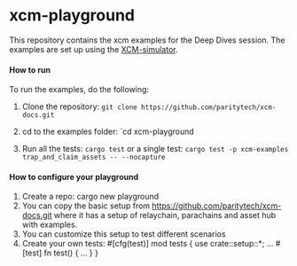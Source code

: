 # xcm-playground
This repository contains the xcm examples for the Deep Dives session. 
The examples are set up using the [XCM-simulator](https://github.com/paritytech/polkadot/tree/master/xcm/xcm-simulator).

#### How to run
To run the examples, do the following:
1. Clone the repository:
`git clone https://github.com/paritytech/xcm-docs.git`

2. cd to the examples folder:
`cd xcm-playground

3. Run all the tests: 
`cargo test`
or a single test:
`cargo test -p xcm-examples trap_and_claim_assets -- --nocapture`


#### How to configure your playground
1. Create a repo: cargo new playground
2. You can copy the basic setup from https://github.com/paritytech/xcm-docs.git where it has a setup of relaychain, parachains and asset hub with examples.
3. You can customize this setup to test different scenarios
4. Create your own tests:
    #[cfg(test)]
    mod tests {
        use crate::setup::*;
        ... 
        #[test]
        fn test() {
            ...
        }
    }
